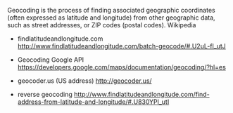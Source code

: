 Geocoding is the process of finding associated geographic coordinates (often expressed as latitude and longitude) from other geographic data, such as street addresses, or ZIP codes (postal codes). Wikipedia

* findlatitudeandlongitude.com
http://www.findlatitudeandlongitude.com/batch-geocode/#.U2uL-fl_utJ

* Geocoding Google API
https://developers.google.com/maps/documentation/geocoding/?hl=es

* geocoder.us (US address)
http://geocoder.us/

* reverse geocoding
http://www.findlatitudeandlongitude.com/find-address-from-latitude-and-longitude/#.U830YPl_utI

